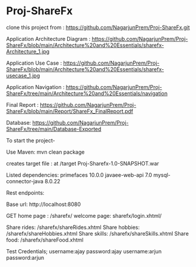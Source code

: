 # Proj-ShareFx
clone this project from : https://github.com/NagarjunPrem/Proj-ShareFx.git

Application Architecture Diagram : 
https://github.com/NagarjunPrem/Proj-ShareFx/blob/main/Architecture%20and%20Essentials/sharefx-Architecture_1.jpg

Application Use Case : 
https://github.com/NagarjunPrem/Proj-ShareFx/blob/main/Architecture%20and%20Essentials/sharefx-usecase_1.jpg

Application Navigation : 
https://github.com/NagarjunPrem/Proj-ShareFx/tree/main/Architecture%20and%20Essentials/navigation

Final Report : 
https://github.com/NagarjunPrem/Proj-ShareFx/blob/main/Report/ShareFx_FinalReport.pdf

Database:
https://github.com/NagarjunPrem/Proj-ShareFx/tree/main/Database-Exported

To start the project-

Use Maven: mvn clean package

creates target file : at /target Proj-Sharefx-1.0-SNAPSHOT.war 

Listed dependencies: primefaces 10.0.0 javaee-web-api 7.0 mysql-connector-java 8.0.22

Rest endpoints:

Base url: http://localhost:8080

GET home page : /sharefx/ welcome page: sharefx/login.xhtml/ 

Share rides: /sharefx/shareRides.xhtml
Share hobbies: /sharefx/shareHobbies.xhtml
Share skills: /sharefx/shareSkills.xhtml
Share food: /sharefx/shareFood.xhtml

Test Credentials; 
username:ajay password:ajay
username:arjun password:arjun
